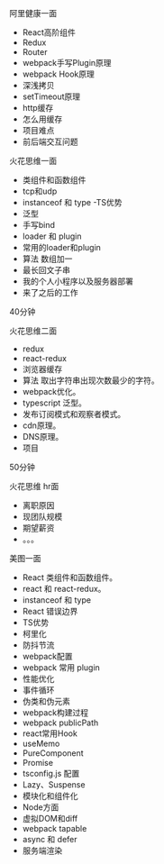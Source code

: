 阿里健康一面

- React高阶组件
- Redux
- Router
- webpack手写Plugin原理
- webpack Hook原理
- 深浅拷贝
- setTimeout原理
- http缓存
- 怎么用缓存
- 项目难点
- 前后端交互问题

火花思维一面

- 类组件和函数组件
- tcp和udp
- instanceof 和 type
 -TS优势
- 泛型
- 手写bind
- loader 和 plugin
- 常用的loader和plugin
- 算法 数组加一
- 最长回文子串
- 我的个人小程序以及服务器部署
- 来了之后的工作

40分钟

火花思维二面

- redux
- react-redux
- 浏览器缓存
- 算法 取出字符串出现次数最少的字符。
- webpack优化。
- typescript 泛型。
- 发布订阅模式和观察者模式。
- cdn原理。
- DNS原理。
- 项目

50分钟

火花思维 hr面

- 离职原因
- 现团队规模
- 期望薪资
- 。。。


美图一面

- React 类组件和函数组件。
- react 和 react-redux。
- instanceof 和 type
- React 错误边界
- TS优势
- 柯里化
- 防抖节流
- webpack配置
- webpack 常用 plugin
- 性能优化
- 事件循环
- 伪类和伪元素
- webpack构建过程
- webpack publicPath
- react常用Hook
- useMemo
- PureComponent
- Promise
- tsconfig.js 配置
- Lazy、Suspense
- 模块化和组件化
- Node方面
- 虚拟DOM和diff
- webpack tapable
- async 和 defer
- 服务端渲染